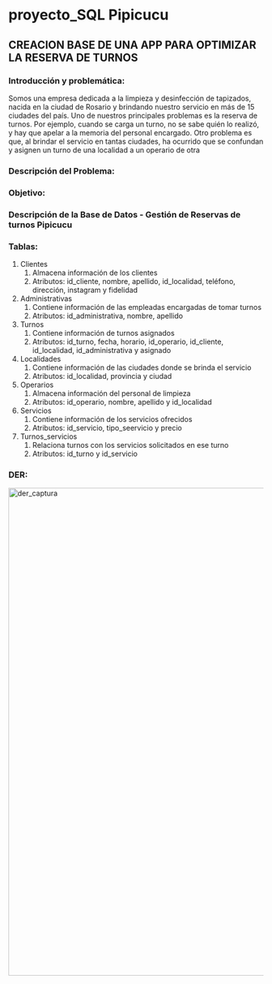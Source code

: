 # proyecto_SQL Pipicucu
<h2>CREACION BASE DE UNA APP PARA OPTIMIZAR LA RESERVA DE TURNOS </h2>

<h3>Introducción y problemática:</h3>
 Somos una empresa dedicada a la limpieza y desinfección de tapizados, nacida en la ciudad de Rosario y brindando nuestro servicio en más de 15 ciudades del país. Uno de nuestros principales problemas es la reserva de turnos. Por ejemplo, cuando se carga un turno, no se sabe quién lo realizó, y hay que apelar a la memoria del personal encargado. Otro problema es que, al brindar el servicio en tantas ciudades, ha ocurrido que se confundan y asignen un turno de una localidad a un operario de otra

 <h3>Descripción del Problema: </h3>


 <h3>Objetivo:</h3>  

 <h3>Descripción de la Base de Datos - Gestión de Reservas de turnos Pipicucu </h3>


 <h3>Tablas:</h3>
<ol>
        <li>Clientes
            <ol>
                <li>Almacena información de los clientes</li>
                <li>Atributos: id_cliente, nombre, apellido, id_localidad, teléfono, dirección, instagram y fidelidad</li>
            </ol>
        </li>
        <li>Administrativas
            <ol>
                <li>Contiene información de las empleadas encargadas de tomar turnos</li>
                <li>Atributos: id_administrativa, nombre, apellido</li>
            </ol>
        </li>
        <li>Turnos
            <ol>
                <li>Contiene información de turnos asignados</li>
                <li>Atributos: id_turno, fecha, horario, id_operario, id_cliente, id_localidad, id_administrativa y asignado</li>
            </ol>
        </li>
        <li>Localidades
            <ol>
                <li>Contiene información de las ciudades donde se brinda el servicio</li>
                <li>Atributos: id_localidad, provincia y ciudad</li>
            </ol>
        </li>
        <li>Operarios
            <ol>
                <li>Almacena información del personal de limpieza</li>
                <li>Atributos: id_operario, nombre, apellido y id_localidad</li>
            </ol>
        </li>
        <li>Servicios
            <ol>
                <li>Contiene información de los servicios ofrecidos</li>
                <li>Atributos: id_servicio, tipo_seervicio y precio</li>
            </ol>
        </li>
        <li>Turnos_servicios
            <ol>
                <li>Relaciona turnos con los servicios solicitados en ese turno</li>
                <li>Atributos: id_turno y id_servicio</li>
            </ol>
        </li>

</ol>




 
<h3>DER: </h3>
<img width="962" alt="der_captura" src="https://github.com/Prestera/proyecto_SQL/assets/121523848/d9258ef8-ed69-43cd-b7a7-5899ec0e26fc">
